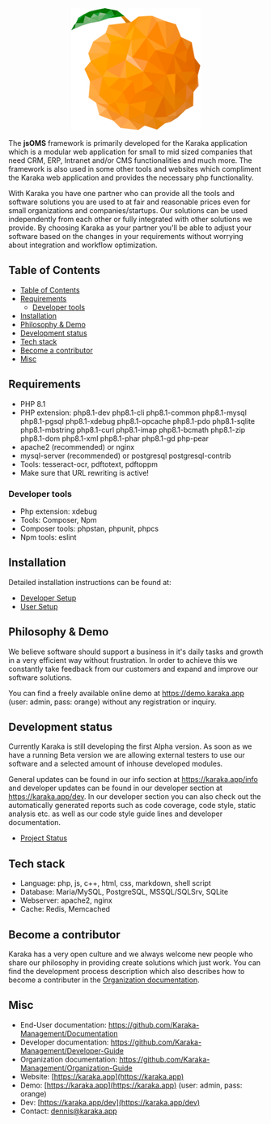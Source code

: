 <p align="center"><img src="https://raw.githubusercontent.com/Karaka-Management/Assets/master/art/logo.png" width="256" alt="Logo"></p>

The **jsOMS** framework is primarily developed for the Karaka application which is a modular web application for small to mid sized companies that need CRM, ERP, Intranet and/or CMS functionalities and much more. The framework is also used in some other tools and websites which compliment the Karaka web application and provides the necessary php functionality.

With Karaka you have one partner who can provide all the tools and software solutions you are used to at fair and reasonable prices even for small organizations and companies/startups. Our solutions can be used independently from each other or fully integrated with other solutions we provide. By choosing Karaka as your partner you'll be able to adjust your software based on the changes in your requirements without worrying about integration and workflow optimization.

## Table of Contents

- [Table of Contents](#table-of-contents)
- [Requirements](#requirements)
  - [Developer tools](#developer-tools)
- [Installation](#installation)
- [Philosophy & Demo](#philosophy--demo)
- [Development status](#development-status)
- [Tech stack](#tech-stack)
- [Become a contributor](#become-a-contributor)
- [Misc](#misc)

## Requirements

* PHP 8.1
* PHP extension: php8.1-dev php8.1-cli php8.1-common php8.1-mysql php8.1-pgsql php8.1-xdebug php8.1-opcache php8.1-pdo php8.1-sqlite php8.1-mbstring php8.1-curl php8.1-imap php8.1-bcmath php8.1-zip php8.1-dom php8.1-xml php8.1-phar php8.1-gd php-pear
* apache2 (recommended) or nginx
* mysql-server (recommended) or postgresql postgresql-contrib
* Tools: tesseract-ocr, pdftotext, pdftoppm
* Make sure that URL rewriting is active!

### Developer tools

* Php extension: xdebug
* Tools: Composer, Npm
* Composer tools: phpstan, phpunit, phpcs
* Npm tools: eslint

## Installation

Detailed installation instructions can be found at:

* [Developer Setup](https://github.com/Karaka-Management/Developer-Guide/blob/develop/general/setup.md)
* [User Setup](https://github.com/Karaka-Management/User-Guide/blob/develop/setup/install.md)

## Philosophy & Demo

We believe software should support a business in it's daily tasks and growth in a very efficient way without frustration. In order to achieve this we constantly take feedback from our customers and expand and improve our software solutions.

You can find a freely available online demo at https://demo.karaka.app (user: admin, pass: orange) without any registration or inquiry.

## Development status

Currently Karaka is still developing the first Alpha version. As soon as we have a running Beta version we are allowing external testers to use our software and a selected amount of inhouse developed modules.

General updates can be found in our info section at https://karaka.app/info and developer updates can be found in our developer section at https://karaka.app/dev. In our developer section you can also check out the automatically generated reports such as code coverage, code style, static analysis etc. as well as our code style guide lines and developer documentation.

* [Project Status](https://github.com/Karaka-Management/Organization-Guide/blob/master/Project/PROJECT.md)

## Tech stack

* Language: php, js, c++, html, css, markdown, shell script
* Database: Maria/MySQL, PostgreSQL, MSSQL/SQLSrv, SQLite
* Webserver: apache2, nginx
* Cache: Redis, Memcached

## Become a contributor

Karaka has a very open culture and we always welcome new people who share our philosophy in providing create solutions which just work. You can find the development process description which also describes how to become a contributer in the [Organization documentation](https://github.com/Karaka-Management/Organization-Guide/blob/master/Processes/Development.md).

## Misc

* End-User documentation: https://github.com/Karaka-Management/Documentation
* Developer documentation: https://github.com/Karaka-Management/Developer-Guide
* Organization documentation: https://github.com/Karaka-Management/Organization-Guide
* Website: [https://karaka.app](https://karaka.app)
* Demo: [https://karaka.app](https://karaka.app) (user: admin, pass: orange)
* Dev: [https://karaka.app/dev](https://karaka.app/dev)
* Contact: dennis@karaka.app
